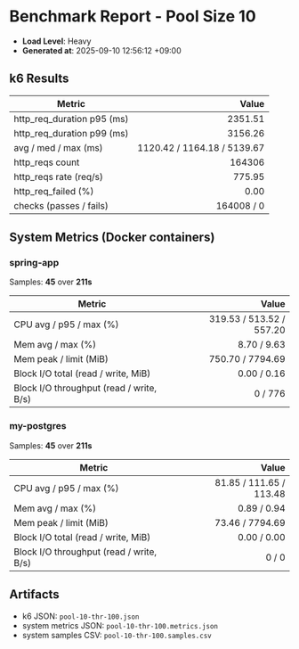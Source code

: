 ﻿# **Benchmark Report - Pool Size 10**

- **Load Level**: Heavy
- **Generated at**: 2025-09-10 12:56:12 +09:00

## k6 Results

| Metric | Value |
|---|---:|
| http_req_duration p95 (ms) | 2351.51 |
| http_req_duration p99 (ms) | 3156.26 |
| avg / med / max (ms) | 1120.42 / 1164.18 / 5139.67 |
| http_reqs count | 164306 |
| http_reqs rate (req/s) | 775.95 |
| http_req_failed (%) | 0.00 |
| checks (passes / fails) | 164008 / 0 |

## System Metrics (Docker containers)

### spring-app

Samples: **45** over **211s**

| Metric | Value |
|---|---:|
| CPU avg / p95 / max (%) | 319.53 / 513.52 / 557.20 |
| Mem avg / max (%) | 8.70 / 9.63 |
| Mem peak / limit (MiB) | 750.70 / 7794.69 |
| Block I/O total (read / write, MiB) | 0.00 / 0.16 |
| Block I/O throughput (read / write, B/s) | 0 / 776 |

### my-postgres

Samples: **45** over **211s**

| Metric | Value |
|---|---:|
| CPU avg / p95 / max (%) | 81.85 / 111.65 / 113.48 |
| Mem avg / max (%) | 0.89 / 0.94 |
| Mem peak / limit (MiB) | 73.46 / 7794.69 |
| Block I/O total (read / write, MiB) | 0.00 / 0.00 |
| Block I/O throughput (read / write, B/s) | 0 / 0 |

## Artifacts

- k6 JSON: `pool-10-thr-100.json`
- system metrics JSON: `pool-10-thr-100.metrics.json`
- system samples CSV: `pool-10-thr-100.samples.csv`
